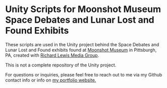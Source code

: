# Unity Scripts for Moonshot Museum Space Debates and Lunar Lost and Found Exhibits

These scripts are used in the Unity project behind the Space Debates and Lunar Lost and Found exhibits found at [Moonshot Museum](https://moonshotmuseum.org/) in Pittsburgh, PA, created with [Richard Lewis Media Group](https://www.rlmg.com/).

This is not a complete repository of the Unity project.

For questions or inquiries, please feel free to reach out to me via my Github contact info or info on [my portfolio website.](https://joshuakery.com/)
